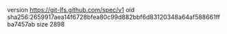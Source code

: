 version https://git-lfs.github.com/spec/v1
oid sha256:2659917aea14f6728bfea80c99d882bbf6d83120348a64af588661ffba7457ab
size 2898
